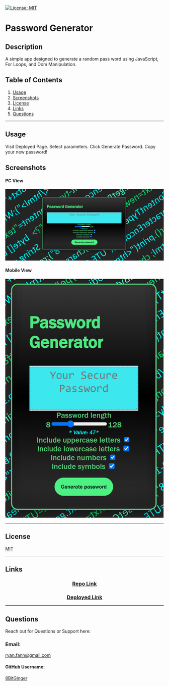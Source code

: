 <a id="badges"></a>
[![License: MIT](https://img.shields.io/badge/License-MIT-yellow.svg)](https://opensource.org/licenses/MIT)

# Password Generator

## Description

A simple app designed to generate a random pass word using JavaScript, For Loops, and Dom Manipulation.

## Table of Contents

1. [Usage](#usage)
1. [Screenshots](#screenshot)
1. [License](#license)
1. [Links](#links)
1. [Questions](#support)

---

<a id="usage"></a>

## Usage

Visit Deployed Page. Select parameters. Click Generate Password. Copy your new password!

<a id="screenshot"></a>

## Screenshots

#### PC View

![screenshot](./assets/screenshot-psgen.png)

#### Mobile View

![screenshot](./assets/screenshot-psgen-mobile.png)

---

<a id="license"></a>

## License

[MIT](url)

---

<a id="links"></a>

## Links

<div align="center">

### [Repo Link](https://github.com/8BitGinger/passwordGenerator)

### [Deployed Link](https://8bitginger.github.io/passwordGenerator/)

</div>

---

<a id="support"></a>

## Questions

Reach out for Questions or Support here:

### Email:

ryan.fann@gmail.com

#### GitHub Username:

[8BitGinger](https://github.com/8BitGinger)
